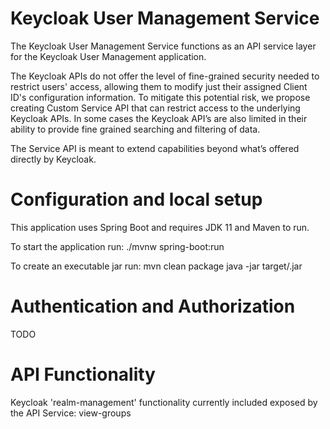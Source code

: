 # Keycloak User Management Service
The Keycloak User Management Service functions as an API service layer for the Keycloak User Management application. 

The Keycloak APIs do not offer the level of fine-grained security needed to restrict users' access, allowing them to modify just their assigned Client ID's configuration information. To mitigate this potential risk, we propose creating Custom Service API that can restrict access to the underlying Keycloak APIs.
In some cases the Keycloak API’s are also limited in their ability to provide fine grained searching and filtering of data.

The Service API is meant to extend capabilities beyond what’s offered directly by Keycloak. 

# Configuration and local setup
This application uses Spring Boot and requires JDK 11 and Maven to run.

To start the application run:
./mvnw spring-boot:run

To create an executable jar run:
mvn clean package
java -jar target/<jar-file-name>.jar

# Authentication and Authorization
TODO

# API Functionality
Keycloak 'realm-management' functionality currently included exposed by the API Service: 
view-groups

